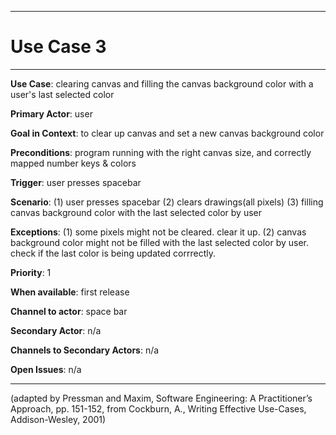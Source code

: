 
<hr>

# Use Case 3

<hr>

**Use Case**: clearing canvas and filling the canvas background color with a user's last selected color

**Primary Actor**: user

**Goal in Context**: to clear up canvas and set a new canvas background color

**Preconditions**: program running with the right canvas size, and correctly mapped number keys & colors

**Trigger**: user presses spacebar
  
**Scenario**: (1) user presses spacebar (2) clears drawings(all pixels) (3) filling canvas background color with the last selected color by user
 
**Exceptions**: (1) some pixels might not be cleared. clear it up. (2) canvas background color might not be filled with the last selected color by user. check if the last color is being updated corrrectly.

**Priority**: 1

**When available**: first release

**Channel to actor**: space bar

**Secondary Actor**: n/a

**Channels to Secondary Actors**: n/a

**Open Issues**: n/a

<hr>



(adapted by Pressman and Maxim, Software Engineering: A Practitioner’s Approach, pp. 151-152, from Cockburn,
A., Writing Effective Use-Cases, Addison-Wesley, 2001)
